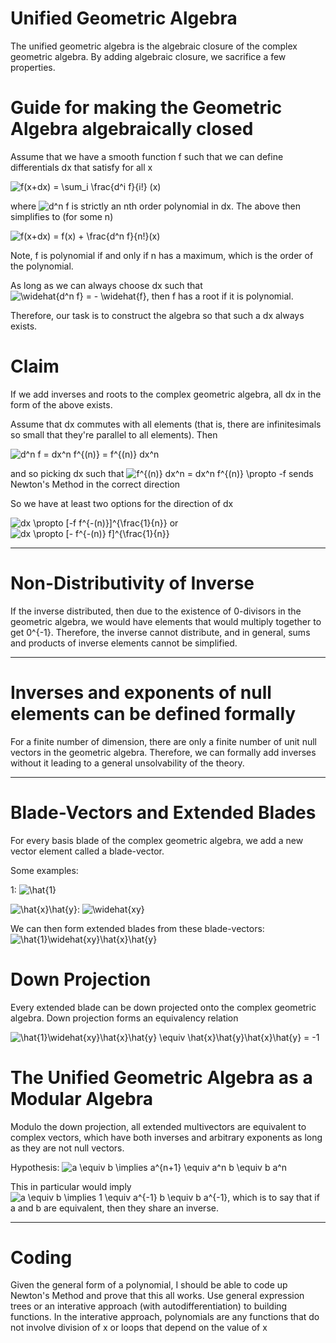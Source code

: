 # Unified Geometric Algebra

The unified geometric algebra is the algebraic closure of the complex geometric algebra.  By adding algebraic closure, we sacrifice a few properties. 

# Guide for making the Geometric Algebra algebraically closed

Assume that we have a smooth function f such that we can define differentials dx that satisfy for all x

<img src="https://latex.codecogs.com/svg.latex?f(x&plus;dx)&space;=&space;\sum_i&space;\frac{d^i&space;f}{i!}&space;(x)" title="f(x+dx) = \sum_i \frac{d^i f}{i!} (x)" />

where <img src="https://latex.codecogs.com/svg.latex?d^n&space;f" title="d^n f" /> is strictly an nth order polynomial in dx.  The above then simplifies to (for some n)

<img src="https://latex.codecogs.com/svg.latex?f(x&plus;dx)&space;=&space;f(x)&space;&plus;&space;\frac{d^n&space;f}{n!}(x)" title="f(x+dx) = f(x) + \frac{d^n f}{n!}(x)" />

Note, f is polynomial if and only if n has a maximum, which is the order of the polynomial.

As long as we can always choose dx such that <img src="https://latex.codecogs.com/svg.latex?\widehat{d^n&space;f}&space;=&space;-&space;\widehat{f}" title="\widehat{d^n f} = - \widehat{f}" />, then f has a root if it is polynomial.

Therefore, our task is to construct the algebra so that such a dx always exists.

# Claim

If we add inverses and roots to the complex geometric algebra, all dx in the form of the above exists.

Assume that dx commutes with all elements (that is, there are infinitesimals so small that they're parallel to all elements).  Then

<img src="https://latex.codecogs.com/svg.latex?d^n&space;f&space;=&space;dx^n&space;f^{(n)}&space;=&space;f^{(n)}&space;dx^n" title="d^n f = dx^n f^{(n)} = f^{(n)} dx^n" />

and so picking dx such that <img src="https://latex.codecogs.com/svg.latex?f^{(n)}&space;dx^n&space;=&space;dx^n&space;f^{(n)}&space;\propto&space;-f" title="f^{(n)} dx^n = dx^n f^{(n)} \propto -f" /> sends Newton's Method in the correct direction

So we have at least two options for the direction of dx

<img src="https://latex.codecogs.com/svg.latex?dx&space;\propto&space;[-f&space;f^{-(n)}]^{\frac{1}{n}}" title="dx \propto [-f f^{-(n)}]^{\frac{1}{n}}" /> or <img src="https://latex.codecogs.com/svg.latex?dx&space;\propto&space;[-&space;f^{-(n)}&space;f]^{\frac{1}{n}}" title="dx \propto [- f^{-(n)} f]^{\frac{1}{n}}" />

---

# Non-Distributivity of Inverse

If the inverse distributed, then due to the existence of 0-divisors in the geometric algebra, we would have elements that would multiply together to get 0^{-1}.  Therefore, the inverse cannot distribute, and in general, sums and products of inverse elements cannot be simplified.

---

# Inverses and exponents of null elements can be defined formally

For a finite number of dimension, there are only a finite number of unit null vectors in the geometric algebra.  Therefore, we can formally add inverses without it leading to a general unsolvability of the theory.

---

# Blade-Vectors and Extended Blades

For every basis blade of the complex geometric algebra, we add a new vector element called a blade-vector.

Some examples:

1: <img src="https://latex.codecogs.com/svg.latex?\inline&space;\hat{1}" title="\hat{1}" />

<img src="https://latex.codecogs.com/svg.latex?\inline&space;\hat{x}\hat{y}" title="\hat{x}\hat{y}" />: <img src="https://latex.codecogs.com/svg.latex?\inline&space;\widehat{xy}" title="\widehat{xy}" />

We can then form extended blades from these blade-vectors: <img src="https://latex.codecogs.com/svg.latex?\inline&space;\hat{1}\widehat{xy}\hat{x}\hat{y}" title="\hat{1}\widehat{xy}\hat{x}\hat{y}" />

# Down Projection

Every extended blade can be down projected onto the complex geometric algebra.  Down projection forms an equivalency relation

<img src="https://latex.codecogs.com/svg.latex?\inline&space;\hat{1}\widehat{xy}\hat{x}\hat{y}&space;\equiv&space;\hat{x}\hat{y}\hat{x}\hat{y}&space;=&space;-1" title="\hat{1}\widehat{xy}\hat{x}\hat{y} \equiv \hat{x}\hat{y}\hat{x}\hat{y} = -1" />

# The Unified Geometric Algebra as a Modular Algebra

Modulo the down projection, all extended multivectors are equivalent to complex vectors, which have both inverses and arbitrary exponents as long as they are not null vectors.

Hypothesis: <img src="https://latex.codecogs.com/svg.latex?\inline&space;a&space;\equiv&space;b&space;\implies&space;a^{n&plus;1}&space;\equiv&space;a^n&space;b&space;\equiv&space;b&space;a^n" title="a \equiv b \implies a^{n+1} \equiv a^n b \equiv b a^n" />

This in particular would imply <img src="https://latex.codecogs.com/svg.latex?\inline&space;a&space;\equiv&space;b&space;\implies&space;1&space;\equiv&space;a^{-1}&space;b&space;\equiv&space;b&space;a^{-1}" title="a \equiv b \implies 1 \equiv a^{-1} b \equiv b a^{-1}" />, which is to say that if a and b are equivalent, then they share an inverse.


---

# Coding

Given the general form of a polynomial, I should be able to code up Newton's Method and prove that this all works.  Use general expression trees or an interative approach (with autodifferentiation) to building functions.  In the interative approach, polynomials are any functions that do not involve division of x or loops that depend on the value of x
